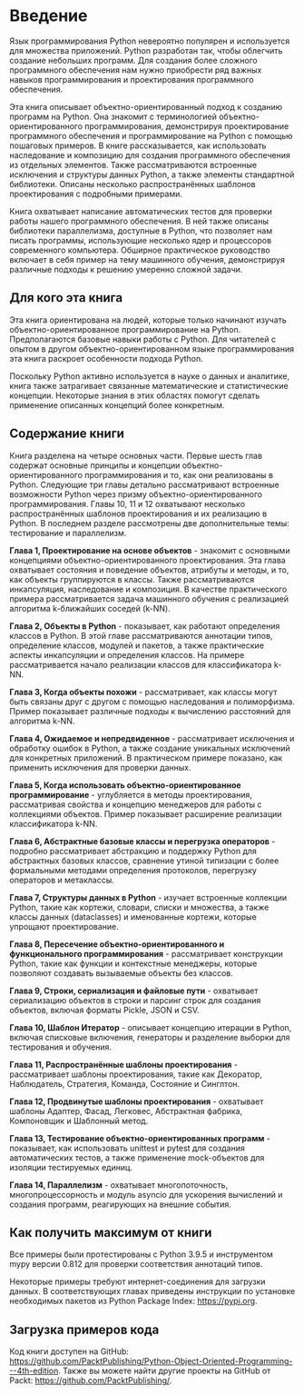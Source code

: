 # Введение

Язык программирования Python невероятно популярен и используется для множества приложений. Python разработан так, чтобы облегчить создание небольших программ. Для создания более сложного программного обеспечения нам нужно приобрести ряд важных навыков программирования и проектирования программного обеспечения.

Эта книга описывает объектно-ориентированный подход к созданию программ на Python. Она знакомит с терминологией объектно-ориентированного программирования, демонстрируя проектирование программного обеспечения и программирование на Python с помощью пошаговых примеров. В книге рассказывается, как использовать наследование и композицию для создания программного обеспечения из отдельных элементов. Также рассматриваются встроенные исключения и структуры данных Python, а также элементы стандартной библиотеки. Описаны несколько распространённых шаблонов проектирования с подробными примерами.

Книга охватывает написание автоматических тестов для проверки работы нашего программного обеспечения. В ней также описаны библиотеки параллелизма, доступные в Python, что позволяет нам писать программы, использующие несколько ядер и процессоров современного компьютера. Обширное практическое руководство включает в себя пример на тему машинного обучения, демонстрируя различные подходы к решению умеренно сложной задачи.

## Для кого эта книга

Эта книга ориентирована на людей, которые только начинают изучать объектно-ориентированное программирование на Python. Предполагаются базовые навыки работы с Python. Для читателей с опытом в другом объектно-ориентированном языке программирования эта книга раскроет особенности подхода Python.

Поскольку Python активно используется в науке о данных и аналитике, книга также затрагивает связанные математические и статистические концепции. Некоторые знания в этих областях помогут сделать применение описанных концепций более конкретным.

## Содержание книги

Книга разделена на четыре основных части. Первые шесть глав содержат основные принципы и концепции объектно-ориентированного программирования и то, как они реализованы в Python. Следующие три главы детально рассматривают встроенные возможности Python через призму объектно-ориентированного программирования. Главы 10, 11 и 12 охватывают несколько распространённых шаблонов проектирования и их реализацию в Python. В последнем разделе рассмотрены две дополнительные темы: тестирование и параллелизм.

**Глава 1, Проектирование на основе объектов** - знакомит с основными концепциями объектно-ориентированного проектирования. Эта глава охватывает состояния и поведение объектов, атрибуты и методы, и то, как объекты группируются в классы. Также рассматриваются инкапсуляция, наследование и композиция. В качестве практического примера рассматривается задача машинного обучения с реализацией алгоритма k-ближайших соседей (k-NN).

**Глава 2, Объекты в Python** - показывает, как работают определения классов в Python. В этой главе рассматриваются аннотации типов, определение классов, модулей и пакетов, а также практические аспекты инкапсуляции и определения классов. На примере рассматривается начало реализации классов для классификатора k-NN.

**Глава 3, Когда объекты похожи** - рассматривает, как классы могут быть связаны друг с другом с помощью наследования и полиморфизма. Пример показывает различные подходы к вычислению расстояний для алгоритма k-NN.

**Глава 4, Ожидаемое и непредвиденное** - рассматривает исключения и обработку ошибок в Python, а также создание уникальных исключений для конкретных приложений. В практическом примере показано, как применить исключения для проверки данных.

**Глава 5, Когда использовать объектно-ориентированное программирование** - углубляется в методы проектирования, рассматривая свойства и концепцию менеджеров для работы с коллекциями объектов. Пример показывает расширение реализации классификатора k-NN.

**Глава 6, Абстрактные базовые классы и перегрузка операторов** - подробно рассматривает абстракцию и поддержку Python для абстрактных базовых классов, сравнение утиной типизации с более формальными методами определения протоколов, перегрузку операторов и метаклассы.

**Глава 7, Структуры данных в Python** - изучает встроенные коллекции Python, такие как кортежи, словари, списки и множества, а также классы данных (dataclasses) и именованные кортежи, которые упрощают проектирование.

**Глава 8, Пересечение объектно-ориентированного и функционального программирования** - рассматривает конструкции Python, такие как функции и контекстные менеджеры, которые позволяют создавать вызываемые объекты без классов.

**Глава 9, Строки, сериализация и файловые пути** - охватывает сериализацию объектов в строки и парсинг строк для создания объектов, включая форматы Pickle, JSON и CSV.

**Глава 10, Шаблон Итератор** - описывает концепцию итерации в Python, включая списковые включения, генераторы и разделение выборки для тестирования и обучения.

**Глава 11, Распространённые шаблоны проектирования** - рассматривает шаблоны проектирования, такие как Декоратор, Наблюдатель, Стратегия, Команда, Состояние и Синглтон.

**Глава 12, Продвинутые шаблоны проектирования** - охватывает шаблоны Адаптер, Фасад, Легковес, Абстрактная фабрика, Компоновщик и Шаблонный метод.

**Глава 13, Тестирование объектно-ориентированных программ** - показывает, как использовать unittest и pytest для создания автоматических тестов, а также применение mock-объектов для изоляции тестируемых единиц.

**Глава 14, Параллелизм** - охватывает многопоточность, многопроцессорность и модуль asyncio для ускорения вычислений и создания программ, реагирующих на внешние события.

## Как получить максимум от книги

Все примеры были протестированы с Python 3.9.5 и инструментом mypy версии 0.812 для проверки соответствия аннотаций типов.

Некоторые примеры требуют интернет-соединения для загрузки данных. В соответствующих главах приведены инструкции по установке необходимых пакетов из Python Package Index: https://pypi.org.

## Загрузка примеров кода

Код книги доступен на GitHub: https://github.com/PacktPublishing/Python-Object-Oriented-Programming---4th-edition. Также вы можете найти другие проекты на GitHub от Packt: https://github.com/PacktPublishing/.

